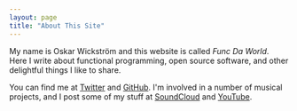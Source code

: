```yaml
---
layout: page
title: "About This Site"
---
```


My name is Oskar Wickström and this website is called *Func Da World*. Here I
write about functional programming, open source software, and other delightful
things I like to share.

You can find me at [Twitter][twitter] and [GitHub][github]. I'm involved in a
number of musical projects, and I post some of my stuff at
[SoundCloud][soundcloud] and [YouTube][youtube].

[twitter]: https://twitter.com/owickstrom
[github]: https://github.com/owickstrom
[soundcloud]: https://soundcloud.com/oskar-wickstrom
[youtube]: https://www.youtube.com/channel/UC1edduMaIVhvx8Y3btQcQuw
